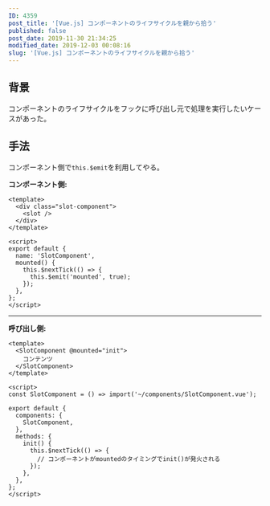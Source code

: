 ```yaml
---
ID: 4359
post_title: '[Vue.js] コンポーネントのライフサイクルを親から拾う'
published: false
post_date: 2019-11-30 21:34:25
modified_date: 2019-12-03 00:08:16
slug: '[Vue.js] コンポーネントのライフサイクルを親から拾う'
---
```

<h2>背景</h2>

コンポーネントのライフサイクルをフックに呼び出し元で処理を実行したいケースがあった。

<h2>手法</h2>

コンポーネント側で<code>this.$emit</code>を利用してやる。

<strong>コンポーネント側:</strong>

<pre><code class="html">&lt;template&gt;
  &lt;div class="slot-component"&gt;
    &lt;slot /&gt;
  &lt;/div&gt;
&lt;/template&gt;

&lt;script&gt;
export default {
  name: 'SlotComponent',
  mounted() {
    this.$nextTick(() =&gt; {
      this.$emit('mounted', true);
    });
  },
};
&lt;/script&gt;
</code></pre>

<hr />

<strong>呼び出し側:</strong>

<pre><code class="html">&lt;template&gt;
  &lt;SlotComponent @mounted="init"&gt;
    コンテンツ
  &lt;/SlotComponent&gt;
&lt;/template&gt;

&lt;script&gt;
const SlotComponent = () =&gt; import('~/components/SlotComponent.vue');

export default {
  components: {
    SlotComponent,
  },
  methods: {
    init() {
      this.$nextTick(() =&gt; {
        // コンポーネントがmountedのタイミングでinit()が発火される
      });
    },
  },
};
&lt;/script&gt;
</code></pre>